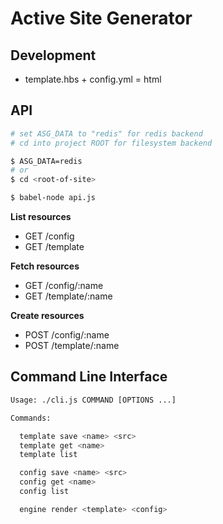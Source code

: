 # Active Site Generator

## Development

- template.hbs + config.yml = html

## API

```bash
# set ASG_DATA to "redis" for redis backend
# cd into project ROOT for filesystem backend

$ ASG_DATA=redis 
# or
$ cd <root-of-site>

$ babel-node api.js
```

**List resources**

- GET /config
- GET /template

  
**Fetch resources**

- GET /config/:name
- GET /template/:name

  
**Create resources**

- POST /config/:name
- POST /template/:name
  
## Command Line Interface

```bash
Usage: ./cli.js COMMAND [OPTIONS ...]

Commands:

  template save <name> <src>
  template get <name>
  template list

  config save <name> <src>
  config get <name>
  config list

  engine render <template> <config>
```
